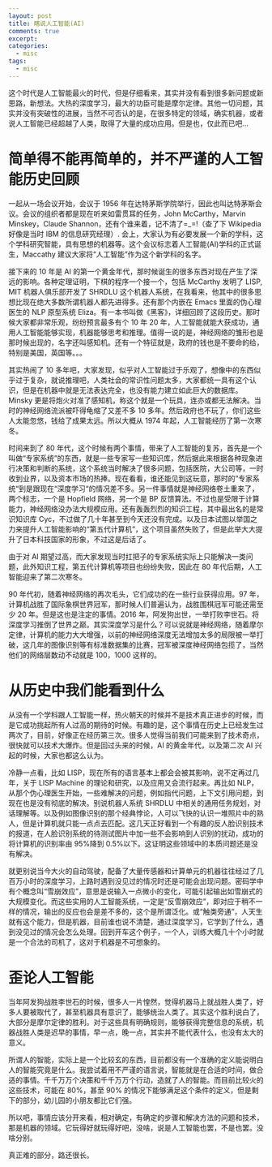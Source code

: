 ```yaml
---
layout: post
title: 瞎说人工智能(AI)
comments: true
excerpt: 
categories:
  - misc 
tags:
  - misc
---
```


这个时代是人工智能最火的时代，但是仔细看来，其实并没有看到很多新问题或新思路，新想法。大热的深度学习，最大的功臣可能是摩尔定律。其他一切问题，其实并没有突破性的进展，当然不可否认的是，在很多特定的领域，确实机器，或者说人工智能已经超越了人类，取得了大量的成功应用。但是也，仅此而已吧&#x2026;


# 简单得不能再简单的，并不严谨的人工智能历史回顾

一起从一场会议开始，会议于 1956 年在达特茅斯学院举行，因此也叫达特茅斯会议。会议的组织者都是现在听来如雷贯耳的任务，John McCarthy，Marvin Minskey，Claude Shannon，还有个谁来着，记不清了=\_=!（查了下 Wikipedia 好像是当时 IBM 的信息研究经理）. 会上，大家认为有必要发展一个新的学科，这个学科研究智能，具有思想的机器等。这个会议标志着人工智能(AI)学科的正式诞生，Maccathy 建议大家将“人工智能”作为这个新学科的名字。

接下来的 10 年是 AI 的第一个黄金年代，那时候诞生的很多东西对现在产生了深远的影响。各种定理证明，下棋的程序一个接一个，包括 McCarthy 发明了 LISP, MIT 机器人俱乐部开发了 SHRDLU 这个机器人系统，在我看来，他其中的很多思想比现在绝大多数所谓机器人都先进得多。还有那个内嵌在 Emacs 里面的伪心理医生的 NLP 原型系统 Eliza。有一本书叫做《黑客》，详细回顾了这段历史。那时候大家都非常乐观，纷纷预言最多有个 10 年 20 年，人工智能就能大获成功，通用人工智能能够实现，机器能够思考和推理。值得一说的是，神经网络的雏形也是那时候出现的，名字还叫感知机。还有一个特征就是，政府的钱也是不要命的给，特别是美国，英国等。。。

其实热闹了 10 多年吧，大家发现，似乎对人工智能过于乐观了，想像中的东西似乎过于复杂，就说推理吧，人类社会的常识性问题太多，大家都统一具有这个认识，但是在机器中就是无法表达完全，也没有能力建立如此巨大的数据库。Minsky 更是将炮火对准了感知机，称这个就是一个玩具，连亦或都无法解决。当时的神经网络流派被吓得龟缩了又差不多 10 多年。然后政府也不玩了，你们这些人太能忽悠，钱给了成果太远。所以大概从 1974 年起，人工智能经历了第一次寒冬。

时间来到了 80 年代，这个时候有两个事情，带来了人工智能的复苏，首先是一个叫做“专家系统”的东西，就是一些专家写一些知识库，然后据此来根据各种现象进行决策和判断的系统，这个系统当时解决了很多问题，包括医院，大公司等，一时收到业界，以及资本市场的热捧。现在看看，谁还能见到这玩意，那时的”专家系统“到是跟现在“深度学习“的情况差不多。另一件事情就是神经网络卷土重来了，两个标志，一个是 Hopfield 网络，另一个是 BP 反馈算法。不过也是受限于计算能力，神经网络没办法大规模应用。还有轰轰烈烈的知识工程，其中最出名的是常识知识库 Cyc，不过做了几十年甚至到今天还没有完成。以及日本试图以举国之力来提升人工智能影响的“第五代计算机”，这个项目虽然失败了，但是此举大大提升了日本科技国家的形象，不过这是后话了。

由于对 AI 期望过高，而大家发现当时扛把子的专家系统实际上只能解决一类问题，此外知识工程，第五代计算机等项目也纷纷失败，因此在 80 年代后期，人工智能迎来了第二次寒冬。

90 年代初，随着神经网络的再次毛头，它们成功的在一些行业获得应用。97 年，计算机战胜了国际象棋世界冠军，那时候人们普遍认为，战胜围棋冠军可能还需至少 20 年。但是这也是注定的事情。2016 年，阿发狗出世，一举打败李世石。将深度学习推倒了世界之巅。其实深度学习是什么？可以说就是神经网络，随着摩尔定律，计算机的能力大大增强，以前的神经网络深度无法增加太多的局限被一举打破，这几年的图像识别等有标准数据集的比赛，冠军被深度神经网络包揽了，当然他们的网络层数动不动就是 100，1000 这样的。


# 从历史中我们能看到什么

从没有一个学科跟人工智能一样，热火朝天的时候并不是技术真正进步的时候，而是它成功挑起所有人过高的期待的时候。有趣的是，这个事情在历史上已经发生过两次了，目前，好像正在经历第三次。很多人觉得当前我们可能来到了技术奇点，很快就可以技术大爆炸。但是回过头来的时候，AI 的黄金年代，以及第二次 AI 兴起的时候，大家也都这么认为。

冷静一点看，比如 LISP，现在所有的语言基本上都会会被其影响，说不定再过几年，关于 LISP Machine 的理论和研究，以及应用又会流行起来。再比如 NLP，从那个伪心理医生开始，一些难解决的问题，例如指代问题，上下文引用问题，到现在也是没有彻底的解决。别说机器人系统 SHRDLU 中相关的通用任务规划，对话理解等。以及例如图像识别的那个经典悖论，人可以飞快的认识一堆照片中的熟人，但是计算机就只能一点点去匹配。这几天正好看到一个有趣的反人脸识别技术的报道，在人脸识别系统的待测试图片中加一些不会影响到人识别的扰动，成功的将计算机的识别率由 95%降到 0.5%以下。这证明这些领域中的本质问题还是没有解决。

就更别说当今大火的自动驾驶，配备了大量传感器和计算单元的机器往往经过了几百万小时的深度学习，上路时遇到没见过的情况时还是可能会出现问题。密码学中有个概念叫“雪崩效应”，意思是说输入一点微小的变化，可能引起输出如雪崩式的大规模变化。而这些实用的人工智能系统，一定是“反雪崩效应”，即对应于稍不一样的情况，输出的反应也会是差不多的，这个是所谓泛化。或“触类旁通”，人天生就有这个能力，但是机器，目前谁也说不清楚，通过深度学习，它学到了什么，遇到没见过的情况会怎么处理。回到开车这个例子，一个人，训练大概几十个小时就是一个合法的司机了，这对于机器是不可想象的。


# 歪论人工智能

当年阿发狗战胜李世石的时候，很多人一片惶然，觉得机器马上就战胜人类了，好多人要被取代了，甚至机器具有意识了，能够统治人类了。其实这个胜利说白了，大部分是摩尔定律的胜利。对于这些具有明确规则，能够获得完整信息的系统，机器战胜人类是迟早的事情，早一点，晚一点，其实并不能代表什么，也没有太大的意义。

所谓人的智能，实际上是一个比较玄的东西，目前都没有一个准确的定义能说明白人的智能究竟是什么。我尝试着用不严谨的语言说，智能就是在合适的时间，做合适的事情。千千万万个决策和千千万万个行动，造就了人的智能。而目前比较火的这些技术，可能在 80%，甚至 90% 的情况下能够满足这个条件的定义，但是剩下的部分，幼儿园的小朋友都比它们强。

所以吧，事情应该分开来看，相对确定，有确定的步骤和解决方法的问题和技术，那是机器的领域。它玩得好就玩得好吧，没啥，说是人工智能也罢，不是也罢。没啥分别。

真正难的部分，路还很长。
